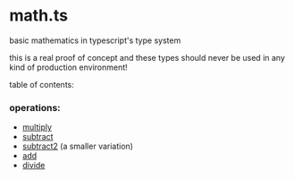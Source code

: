 # math.ts

basic mathematics in typescript's type system

this is a real proof of concept and these types should never be used in any kind of production environment!

table of contents:

### operations:

- [multiply](./operations/multiply.ts)
- [subtract](./operations/subtract.ts)
- [subtract2](./operations/subtract2.ts) (a smaller variation)
- [add](./operations/add.ts)
- [divide](./operations/divide.ts)
